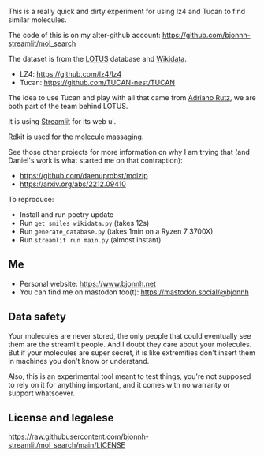 This is a really quick and dirty experiment for using lz4 and Tucan to find similar molecules.

The code of this is on my alter-github account: https://github.com/bjonnh-streamlit/mol_search

The dataset is from the [LOTUS](https://lotus.nprod.net/) database and [Wikidata](https://www.wikidata.org).

- LZ4: https://github.com/lz4/lz4
- Tucan: https://github.com/TUCAN-nest/TUCAN

The idea to use Tucan and play with all that came from [Adriano Rutz](https://adafede.github.io/), we are both
part of the team behind LOTUS.

It is using [Streamlit](https://streamlit.io)  for its web ui.

[Rdkit](https://www.rdkit.org) is used for the molecule massaging.

See those other projects for more information on why I am trying that (and Daniel's work is what started me on that
contraption):

- https://github.com/daenuprobst/molzip
- https://arxiv.org/abs/2212.09410


To reproduce:
- Install and run poetry update
- Run `get_smiles_wikidata.py`  (takes 12s)
- Run `generate_database.py`    (takes 1min on a Ryzen 7 3700X)
- Run `streamlit run main.py`   (almost instant)


## **Me**

- Personal website: https://www.bjonnh.net
- You can find me on mastodon too(t): https://mastodon.social/@bjonnh


## **Data safety**

Your molecules are never stored, the only people that could eventually see them are the streamlit people. 
And I doubt they care about your molecules. But if your molecules are super secret, it is like extremities don't insert 
them in machines you don't know or understand.

Also, this is an experimental tool meant to test things, you're not supposed to rely on it for anything important, and
it comes with no warranty or support whatsoever.

## **License and legalese**

https://raw.githubusercontent.com/bjonnh-streamlit/mol_search/main/LICENSE
